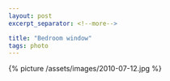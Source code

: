 ```yaml
---
layout: post
excerpt_separator: <!--more-->

title: "Bedroom window"
tags: photo
---
```


{% picture /assets/images/2010-07-12.jpg %}
<!--more-->